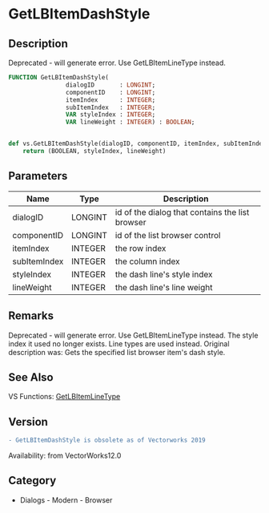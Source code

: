 # GetLBItemDashStyle

## Description
Deprecated - will generate error. Use GetLBItemLineType instead.

```pascal
FUNCTION GetLBItemDashStyle(
				dialogID       : LONGINT;
				componentID    : LONGINT;
				itemIndex      : INTEGER;
				subItemIndex   : INTEGER;
				VAR styleIndex : INTEGER;
				VAR lineWeight : INTEGER) : BOOLEAN;
```

```python

def vs.GetLBItemDashStyle(dialogID, componentID, itemIndex, subItemIndex):
    return (BOOLEAN, styleIndex, lineWeight)
```

## Parameters
|Name|Type|Description|
|---|---|---|
|dialogID|LONGINT|id of the dialog that contains the list browser|
|componentID|LONGINT|id of the list browser control|
|itemIndex|INTEGER|the row index|
|subItemIndex|INTEGER|the column index|
|styleIndex|INTEGER|the dash line's style index|
|lineWeight|INTEGER|the dash line's line weight|

## Remarks
Deprecated - will generate error. Use GetLBItemLineType instead. The style index it used no longer exists. Line types are used instead. Original description was: Gets the specified list browser item's dash style.

## See Also
VS Functions:
[GetLBItemLineType](GetLBItemLineType.md)

## Version
```diff
- GetLBItemDashStyle is obsolete as of Vectorworks 2019
```

Availability: from VectorWorks12.0
## Category
* Dialogs - Modern - Browser

